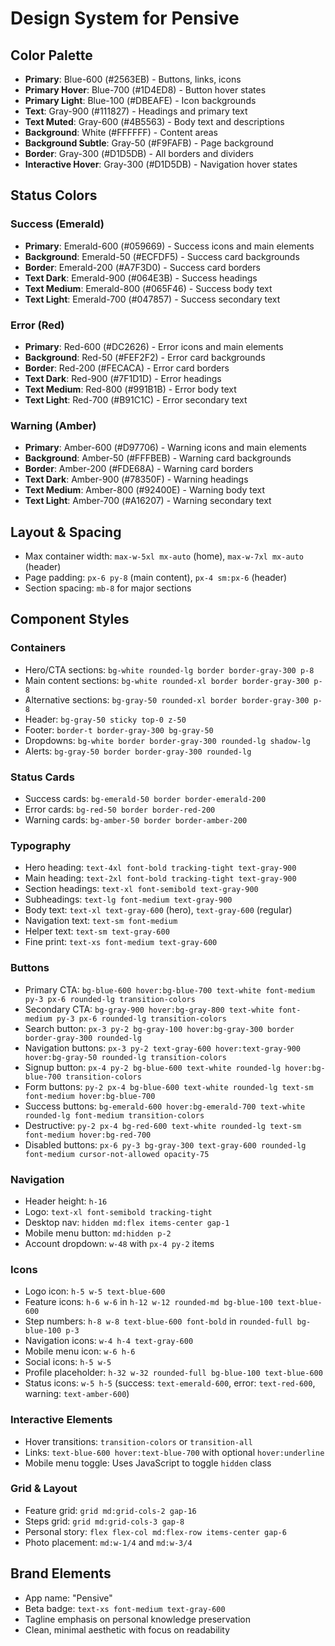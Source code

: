 # Design System for Pensive

## Color Palette
- **Primary**: Blue-600 (#2563EB) - Buttons, links, icons
- **Primary Hover**: Blue-700 (#1D4ED8) - Button hover states
- **Primary Light**: Blue-100 (#DBEAFE) - Icon backgrounds
- **Text**: Gray-900 (#111827) - Headings and primary text
- **Text Muted**: Gray-600 (#4B5563) - Body text and descriptions
- **Background**: White (#FFFFFF) - Content areas
- **Background Subtle**: Gray-50 (#F9FAFB) - Page background
- **Border**: Gray-300 (#D1D5DB) - All borders and dividers
- **Interactive Hover**: Gray-300 (#D1D5DB) - Navigation hover states

## Status Colors

### Success (Emerald)
- **Primary**: Emerald-600 (#059669) - Success icons and main elements
- **Background**: Emerald-50 (#ECFDF5) - Success card backgrounds
- **Border**: Emerald-200 (#A7F3D0) - Success card borders
- **Text Dark**: Emerald-900 (#064E3B) - Success headings
- **Text Medium**: Emerald-800 (#065F46) - Success body text
- **Text Light**: Emerald-700 (#047857) - Success secondary text

### Error (Red)
- **Primary**: Red-600 (#DC2626) - Error icons and main elements
- **Background**: Red-50 (#FEF2F2) - Error card backgrounds
- **Border**: Red-200 (#FECACA) - Error card borders
- **Text Dark**: Red-900 (#7F1D1D) - Error headings
- **Text Medium**: Red-800 (#991B1B) - Error body text
- **Text Light**: Red-700 (#B91C1C) - Error secondary text

### Warning (Amber)
- **Primary**: Amber-600 (#D97706) - Warning icons and main elements
- **Background**: Amber-50 (#FFFBEB) - Warning card backgrounds
- **Border**: Amber-200 (#FDE68A) - Warning card borders
- **Text Dark**: Amber-900 (#78350F) - Warning headings
- **Text Medium**: Amber-800 (#92400E) - Warning body text
- **Text Light**: Amber-700 (#A16207) - Warning secondary text

## Layout & Spacing
- Max container width: `max-w-5xl mx-auto` (home), `max-w-7xl mx-auto` (header)
- Page padding: `px-6 py-8` (main content), `px-4 sm:px-6` (header)
- Section spacing: `mb-8` for major sections

## Component Styles

### Containers
- Hero/CTA sections: `bg-white rounded-lg border border-gray-300 p-8`
- Main content sections: `bg-white rounded-xl border border-gray-300 p-8`
- Alternative sections: `bg-gray-50 rounded-xl border border-gray-300 p-8`
- Header: `bg-gray-50 sticky top-0 z-50`
- Footer: `border-t border-gray-300 bg-gray-50`
- Dropdowns: `bg-white border border-gray-300 rounded-lg shadow-lg`
- Alerts: `bg-gray-50 border border-gray-300 rounded-lg`

### Status Cards
- Success cards: `bg-emerald-50 border border-emerald-200`
- Error cards: `bg-red-50 border border-red-200`
- Warning cards: `bg-amber-50 border border-amber-200`

### Typography
- Hero heading: `text-4xl font-bold tracking-tight text-gray-900`
- Main heading: `text-2xl font-bold tracking-tight text-gray-900`
- Section headings: `text-xl font-semibold text-gray-900`
- Subheadings: `text-lg font-medium text-gray-900`
- Body text: `text-xl text-gray-600` (hero), `text-gray-600` (regular)
- Navigation text: `text-sm font-medium`
- Helper text: `text-sm text-gray-600`
- Fine print: `text-xs font-medium text-gray-600`

### Buttons
- Primary CTA: `bg-blue-600 hover:bg-blue-700 text-white font-medium py-3 px-6 rounded-lg transition-colors`
- Secondary CTA: `bg-gray-900 hover:bg-gray-800 text-white font-medium py-3 px-6 rounded-lg transition-colors`
- Search button: `px-3 py-2 bg-gray-100 hover:bg-gray-300 border border-gray-300 rounded-lg`
- Navigation buttons: `px-3 py-2 text-gray-600 hover:text-gray-900 hover:bg-gray-50 rounded-lg transition-colors`
- Signup button: `px-4 py-2 bg-blue-600 text-white rounded-lg hover:bg-blue-700 transition-colors`
- Form buttons: `py-2 px-4 bg-blue-600 text-white rounded-lg text-sm font-medium hover:bg-blue-700`
- Success buttons: `bg-emerald-600 hover:bg-emerald-700 text-white rounded-lg font-medium transition-colors`
- Destructive: `py-2 px-4 bg-red-600 text-white rounded-lg text-sm font-medium hover:bg-red-700`
- Disabled buttons: `px-6 py-3 bg-gray-300 text-gray-600 rounded-lg font-medium cursor-not-allowed opacity-75`

### Navigation
- Header height: `h-16`
- Logo: `text-xl font-semibold tracking-tight`
- Desktop nav: `hidden md:flex items-center gap-1`
- Mobile menu button: `md:hidden p-2`
- Account dropdown: `w-48` with `px-4 py-2` items

### Icons
- Logo icon: `h-5 w-5 text-blue-600`
- Feature icons: `h-6 w-6` in `h-12 w-12 rounded-md bg-blue-100 text-blue-600`
- Step numbers: `h-8 w-8 text-blue-600 font-bold` in `rounded-full bg-blue-100 p-3`
- Navigation icons: `w-4 h-4 text-gray-600`
- Mobile menu icon: `w-6 h-6`
- Social icons: `h-5 w-5`
- Profile placeholder: `h-32 w-32 rounded-full bg-blue-100 text-blue-600`
- Status icons: `w-5 h-5` (success: `text-emerald-600`, error: `text-red-600`, warning: `text-amber-600`)

### Interactive Elements
- Hover transitions: `transition-colors` or `transition-all`
- Links: `text-blue-600 hover:text-blue-700` with optional `hover:underline`
- Mobile menu toggle: Uses JavaScript to toggle `hidden` class

### Grid & Layout
- Feature grid: `grid md:grid-cols-2 gap-16`
- Steps grid: `grid md:grid-cols-3 gap-8`
- Personal story: `flex flex-col md:flex-row items-center gap-6`
- Photo placement: `md:w-1/4` and `md:w-3/4`

## Brand Elements
- App name: "Pensive"
- Beta badge: `text-xs font-medium text-gray-600`
- Tagline emphasis on personal knowledge preservation
- Clean, minimal aesthetic with focus on readability
